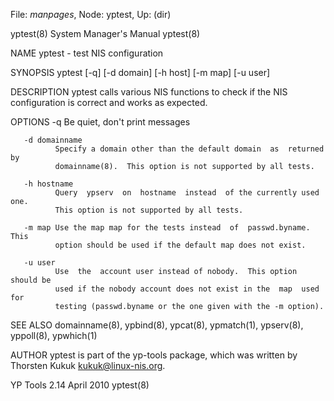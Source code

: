 File: *manpages*,  Node: yptest,  Up: (dir)

yptest(8)                   System Manager's Manual                  yptest(8)



NAME
       yptest - test NIS configuration

SYNOPSIS
       yptest [-q] [-d domain] [-h host] [-m map] [-u user]

DESCRIPTION
       yptest calls various NIS functions to check if the NIS configuration is
       correct and works as expected.

OPTIONS
       -q     Be quiet, don't print messages

       -d domainname
              Specify a domain other than the default domain  as  returned  by
              domainname(8).  This option is not supported by all tests.

       -h hostname
              Query  ypserv  on  hostname  instead  of the currently used one.
              This option is not supported by all tests.

       -m map Use the map map for the tests instead  of  passwd.byname.   This
              option should be used if the default map does not exist.

       -u user
              Use  the  account user instead of nobody.  This option should be
              used if the nobody account does not exist in the  map  used  for
              testing (passwd.byname or the one given with the -m option).

SEE ALSO
       domainname(8),  ypbind(8),  ypcat(8), ypmatch(1), ypserv(8), yppoll(8),
       ypwhich(1)

AUTHOR
       yptest is part of the yp-tools package, which was written  by  Thorsten
       Kukuk <kukuk@linux-nis.org>.



YP Tools 2.14                     April 2010                         yptest(8)
